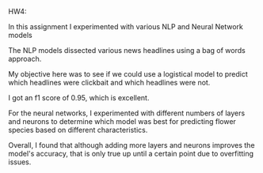 HW4:

In this assignment I experimented with various NLP and Neural Network models

The NLP models dissected various news headlines using a bag of words approach.

My objective here was to see if we could use a logistical model to predict which headlines were clickbait and which headlines were not.

I got an f1 score of 0.95, which is excellent. 

For the neural networks, I experimented with different numbers of layers and neurons to determine which model was best for predicting flower species based on different characteristics. 

Overall, I found that although adding more layers and neurons improves the model's accuracy, that is only true up until a certain point due to overfitting issues. 
